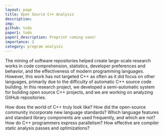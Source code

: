 ```yaml
---
layout: page
title: Open Source C++ Analysis
description: 
img:
github: todo
paper1: todo
paper1_description: Preprint coming soon!
importance: 2
category: program analysis
---
```


The mining of software repositories helped create large-scale research works in code comprehension,
statistics, developer preferences and behavior, and the effectiveness of modern programming languages. 
However, this work has not targeted C++ as often as it did focus on other languages, primarily
due to the difficulty of automatic C++ source code building.
In this research project, we developed a semi-automatic system for building open source C++ 
projects, and we are working on analyzing GitHub repositories.

How does the world of C++ truly look like?
How did the open-source community incorporate new language standards?
Which language features and standard library components are used frequently, and which are not?
How do C++ programmers express parallelism?
How effective are compiler static analysis passes and optimizations?

